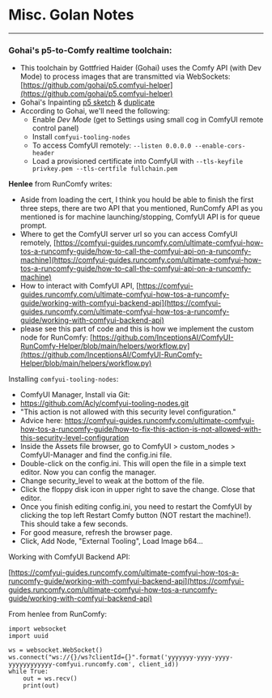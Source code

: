# Misc. Golan Notes

---

### Gohai's p5-to-Comfy realtime toolchain:

* This toolchain by Gottfried Haider (Gohai) uses the Comfy API (with Dev Mode) to process images that are transmitted via WebSockets: [https://github.com/gohai/p5.comfyui-helper](https://github.com/gohai/p5.comfyui-helper)
* Gohai's Inpainting [p5 sketch](https://editor.p5js.org/gohai/sketches/x_nkT_dBx) & [duplicate](https://editor.p5js.org/golan/sketches/d8KmJ3t2A)
* According to Gohai, we'll need the following: 
  * Enable *Dev Mode* (get to Settings using small cog in ComfyUI remote control panel)
  * Install `comfyui-tooling-nodes`
  * To access ComfyUI remotely: `--listen 0.0.0.0 --enable-cors-header`
  * Load a provisioned certificate into ComfyUI with `--tls-keyfile privkey.pem --tls-certfile fullchain.pem`

**Henlee** from RunComfy writes: 

* Aside from loading the cert, I think you hould be able to finish the first three steps, there are two API that you mentioned, RunComfy API as you mentioned is for machine launching/stopping, ComfyUI API is for queue prompt. 
* Where to get the ComfyUI server url so you can access ComfyUI remotely, [https://comfyui-guides.runcomfy.com/ultimate-comfyui-how-tos-a-runcomfy-guide/how-to-call-the-comfyui-api-on-a-runcomfy-machine](https://comfyui-guides.runcomfy.com/ultimate-comfyui-how-tos-a-runcomfy-guide/how-to-call-the-comfyui-api-on-a-runcomfy-machine)
* How to interact with ComfyUI API, [https://comfyui-guides.runcomfy.com/ultimate-comfyui-how-tos-a-runcomfy-guide/working-with-comfyui-backend-api](https://comfyui-guides.runcomfy.com/ultimate-comfyui-how-tos-a-runcomfy-guide/working-with-comfyui-backend-api)
* please see this part of code and this is how we implement the custom node for RunComfy: [https://github.com/InceptionsAI/ComfyUI-RunComfy-Helper/blob/main/helpers/workflow.py](https://github.com/InceptionsAI/ComfyUI-RunComfy-Helper/blob/main/helpers/workflow.py)

Installing `comfyui-tooling-nodes`:

* ComfyUI Manager, Install via Git:
* https://github.com/Acly/comfyui-tooling-nodes.git
* "This action is not allowed with this security level configuration."
* Advice here: https://comfyui-guides.runcomfy.com/ultimate-comfyui-how-tos-a-runcomfy-guide/how-to-fix-this-action-is-not-allowed-with-this-security-level-configuration
* Inside the Assets file browser, go to ComfyUI > custom_nodes > ComfyUI-Manager and find the config.ini file.
* Double-click on the config.ini. This will open the file in a simple text editor. Now you can config the manager.
* Change security_level to weak at the bottom of the file.
* Click the floppy disk icon in upper right to save the change. Close that editor.
* Once you finish editing config.ini, you need to restart the ComfyUI by clicking the top left Restart Comfy button (NOT restart the machine!). This should take a few seconds.
* For good measure, refresh the browser page.
* Click, Add Node, "External Tooling", Load Image b64...

Working with ComfyUI Backend API:

[https://comfyui-guides.runcomfy.com/ultimate-comfyui-how-tos-a-runcomfy-guide/working-with-comfyui-backend-api](https://comfyui-guides.runcomfy.com/ultimate-comfyui-how-tos-a-runcomfy-guide/working-with-comfyui-backend-api)

From henlee from RunComfy: 
```
import websocket
import uuid

ws = websocket.WebSocket()
ws.connect("ws://{}/ws?clientId={}".format('yyyyyyy-yyyy-yyyy-yyyyyyyyyyyy-comfyui.runcomfy.com', client_id))
while True:
    out = ws.recv()
    print(out)
```